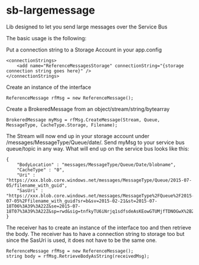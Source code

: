 # sb-largemessage
Lib designed to let you send large messages over the Service Bus

The basic usage is the following:

Put a connection string to a Storage Account in your app.config
```
<connectionStrings>
	<add name="ReferenceMessagesStorage" connectionString="{storage connection string goes here}" />
</connectionStrings>
```

Create an instance of the interface
```
ReferenceMessage rfMsg = new ReferenceMessage();
```

Create a BrokeredMessage from an object/stream/string/bytearray
```
BrokeredMessage myMsg = rfMsg.CreateMessage(Stream, Queue, MessageType, CacheType.Storage, Filename);
```

The Stream will now end up in your storage account under /messages/MessageType/Queue/date/.
Send myMsg to your service bus queue/topic in any way. What will end up on the service bus looks like this:
```
{
	"BodyLocation" : "messages/MessageType/Queue/Date/blobname",
	"CacheType"	: "0",
	"Uri" : "https://xxx.blob.core.windows.net/messages/MessageType/Queue/2015-07-05/filename_with_guid",
	"SasUri" : "https://xxx.blob.core.windows.net/messages/MessageType%2FQueue%2F2015-07-05%2Ffilename_with_guid?sr=b&sv=2015-02-21&st=2015-07-18T06%3A39%3A22Z&se=2015-07-18T07%3A39%3A22Z&sp=rwd&sig=tnfkyTU6iNrjq1sdfsdeAsKEowGTUMjfTDNOGwX%2BZe2r%2BpofI%3D"
}
```

The receiver has to create an instance of the interface too and then retrieve the body. The receiver has to have a connection string to storage too but since the SasUri is used, it does not have to be the same one.

```
ReferenceMessage rfMsg = new ReferenceMessage();
string body = rfMsg.RetrieveBodyAsString(receivedMsg);
```
